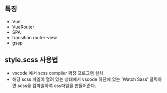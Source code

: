 ## 특징
- Vue
- VueRouter
- SPA
- transition router-view
- gsap

## style.scss 사용법
- vscode 에서 scss compiler 확장 프로그램 설치
- 해당 scss 파일이 열려 있는 상태에서 vscode 하단에 있는 'Watch Sass' 클릭하면 scss을 컴파일하여 css파일을 만들어준다.